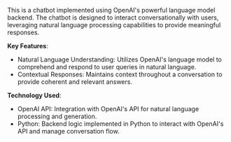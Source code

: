 This is a chatbot implemented using OpenAI's powerful language model backend. The chatbot is designed to interact conversationally with users, leveraging natural language processing capabilities to provide meaningful responses.

**Key Features**:
- Natural Language Understanding: Utilizes OpenAI's language model to comprehend and respond to user queries in natural language.
- Contextual Responses: Maintains context throughout a conversation to provide coherent and relevant answers.
  
**Technology Used**:
- OpenAI API: Integration with OpenAI's API for natural language processing and generation.
- Python: Backend logic implemented in Python to interact with OpenAI's API and manage conversation flow.

